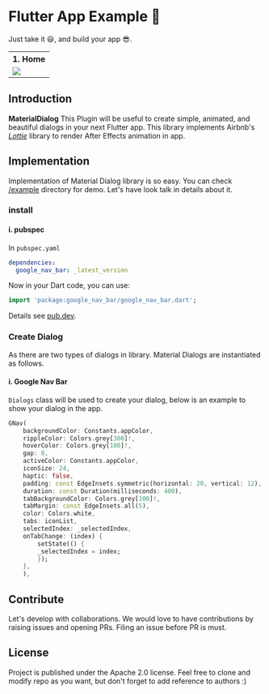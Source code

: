 # Flutter App Example 📱

Just take it 😃, and build your app 😎.

<table style="width:100%">
  <tr>
    <th><b>1. Home</b></th>
  </tr>
  <tr>
    <td><img src="https://github.com/sergeahs/sergeah/blob/main/public/home_screen.jpg"/></td>
  </tr>
</table>

## Introduction

**MaterialDialog** This Plugin will be useful to create simple, animated, and beautiful dialogs in your next Flutter app.
This library implements Airbnb's [_Lottie_](https://lottiefiles.com/) library to render After Effects animation in app.

## Implementation

Implementation of Material Dialog library is so easy. You can check [/example](/example) directory for demo. Let's have look talk in details about it.

### install

#### i. pubspec

In `pubspec.yaml`

```yaml
dependencies:
  google_nav_bar: _latest_version
```

Now in your Dart code, you can use:

```dart
import 'package:google_nav_bar/google_nav_bar.dart';
```

Details see [pub.dev](https://pub.dev/packages/google_nav_bar).

### Create Dialog

As there are two types of dialogs in library. Material Dialogs are instantiated as follows.
<a name="createMaterialDialog"></a>

#### i. Google Nav Bar

`Dialogs` class will be used to create your dialog, below is an example to show your dialog in the app.

```dart
GNav(
    backgroundColor: Constants.appColor,
    rippleColor: Colors.grey[300]!,
    hoverColor: Colors.grey[100]!,
    gap: 8,
    activeColor: Constants.appColor,
    iconSize: 24,
    haptic: false,
    padding: const EdgeInsets.symmetric(horizontal: 20, vertical: 12),
    duration: const Duration(milliseconds: 400),
    tabBackgroundColor: Colors.grey[100]!,
    tabMargin: const EdgeInsets.all(5),
    color: Colors.white,
    tabs: iconList,
    selectedIndex: _selectedIndex,
    onTabChange: (index) {
        setState(() {
        _selectedIndex = index;
        });
    },
    ),
```

## Contribute

Let's develop with collaborations. We would love to have contributions by raising issues and opening PRs. Filing an issue before PR is must.

## License

Project is published under the Apache 2.0 license. Feel free to clone and modify repo as you want, but don't forget to add reference to authors :)
